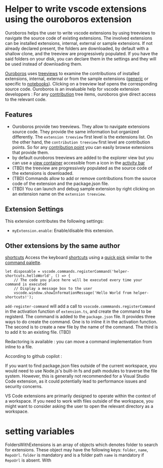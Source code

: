 # Helper to write vscode extensions using the ouroboros extension

Ouroboros helps the user to write vscode extensions by using treeviews to
navigate the source code of existing extensions. The involved extensions can be
installed extensions, internal, external or sample extensions. If not already
declared present, the folders are downloaded, by default with a shallow clone,
and the treeview are progressively populated. If you have the said folders on
your disk, you can declare them in the settings and they will be used instead
of downloading them.


[Ouroboros](https://marketplace.visualstudio.com/items?itemName=cognominal.ouroboros) uses [treeviews](https://code.visualstudio.com/api/extension-guides/tree-view) to examine the contributions of installed
extensions, internal, external or from the sample extensions
([generic](https://github.com/microsoft/vscode-extension-samples) or specific to [notebooks](https://github.com/microsoft/notebook-extension-samples)).
Clicking on a treeview leaf opens the corresponding source code.
Ouroboros is an invaluable help for vscode extension developpers :
For any [contribution](https://code.visualstudio.com/api/references/contribution-points) tree items, ouroboros give direct access to the relevant code.


## Features
- Ouroboros provide two treeviews. They allow to navigate extensions source code. 
They provide the same information but organized differently. The `extension treeview` first level is the extensions list. On the other hand, the  `contribution treeview` first level are contribution points. So for any [contribution point](https://code.visualstudio.com/api/references/contribution-points) you can easily browse extensions
that provide them.
- by default ouroboros treeviews are added to the explorer view but you can use a [view container](https://code.visualstudio.com/api/extension-guides/tree-view#view-containers) accessible from a icon
in the [activity bar](https://code.visualstudio.com/api/ux-guidelines/activity-bar)
- (TBD) the treeview are progressively populated as the source code of the extensions is downloaded. 
-  (TBD) Commands allow to add or remove contributions from the source code of the extension and
the package.json file.
- (TBD) You can launch and debug sample extension by right clicking on an extension name on the `extension treeview`.

## Extension Settings


This extension contributes the following settings:

* `myExtension.enable`: Enable/disable this extension.

## Other extensions by the same author

[shortcuts](https://marketplace.visualstudio.com/items?itemName=cognominal.shortcuts)
Access  the keyboard [shortcuts](https://marketplace.visualstudio.com/items?itemName=cognominal.shortcuts) using a [quick pick](https://code.visualstudio.com/api/ux-guidelines/quick-picks)
similar to the [command palette](https://code.visualstudio.com/docs/getstarted/userinterface#_command-palette).


	let disposable = vscode.commands.registerCommand('helper-shortcuts.helloWorld', () => {
		// The code you place here will be executed every time your command is executed
		// Display a message box to the user
		vscode.window.showInformationMessage('Hello World from helper-shortcuts!');


`add-register-command` will add a call to `vsocode.commmands.registerCommand` in the activation function of `extension.ts`, and create the command
to be registerd.
The command is added to the `package.json` file.
It provides three ways to do create the command. One is to inline it in the activation function. The second is to create a new file by the name of
the command. The third is to add it to an existing file. 
(TBD) 

Redactoring is available : you can move a command implementation from inline to a file.


According to github copilot :

If you want to find package.json files outside of the current workspace, you would need to use Node.js's built-in fs and path modules to traverse the file system. However, this is generally not recommended for a Visual Studio Code extension, as it could potentially lead to performance issues and security concerns.

VS Code extensions are primarily designed to operate within the context of a workspace. If you need to work with files outside of the workspace, you might want to consider asking the user to open the relevant directory as a workspace.

# setting variables


FoldersWithExtensions is an array of objects which denotes
folder to search for extensions.
These object may have the following keys: `folder`, `name`, `RepoUrl`.
`folder` is mandatory and is a folder path
`name` is mandatory if `RepoUrl` is  absent. 
With 




